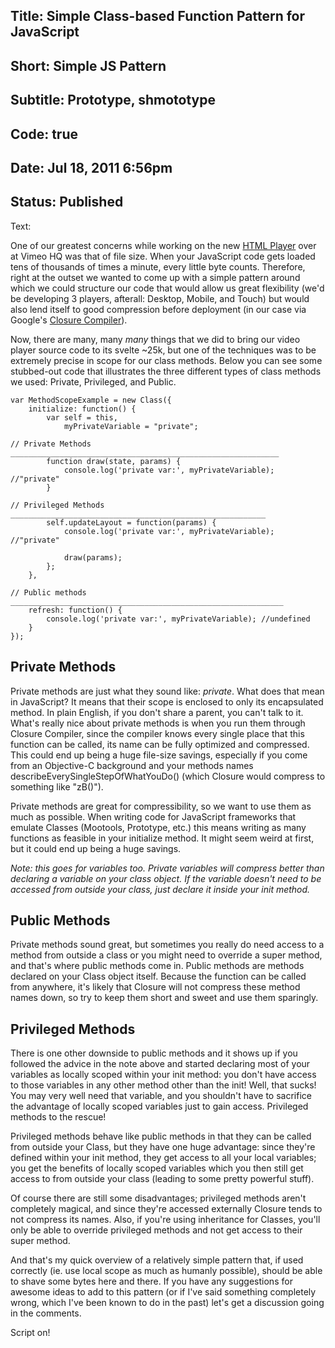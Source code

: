 Title: Simple Class-based Function Pattern for JavaScript
----
Short: Simple JS Pattern
----
Subtitle: Prototype, shmototype
----
Code: true
----
Date: Jul 18, 2011 6:56pm
----
Status: Published
----
Text:

One of our greatest concerns while working on the new [HTML Player](http://vimeo.com/blog:391) over at Vimeo HQ was that of file size. When your JavaScript code gets loaded tens of thousands of times a minute, every little byte counts. Therefore, right at the outset we wanted to come up with a simple pattern around which we could structure our code that would allow us great flexibility (we'd be developing 3 players, afterall: Desktop, Mobile, and Touch) but would also lend itself to good compression before deployment (in our case via Google's [Closure Compiler](http://code.google.com/closure/compiler/)).

Now, there are many, many *many* things that we did to bring our video player source code to its svelte ~25k, but one of the techniques was to be extremely precise in scope for our class methods. Below you can see some stubbed-out code that illustrates the three different types of class methods we used: Private, Privileged, and Public.

<pre><code style="min-width: 630px;" data-language="javascript">var MethodScopeExample = new Class({
    initialize: function() {
        var self = this,
            myPrivateVariable = "private";

// Private Methods ____________________________________________________________
        function draw(state, params) {
            console.log('private var:', myPrivateVariable); //"private"
        }
        
// Privileged Methods _________________________________________________________
        self.updateLayout = function(params) {
            console.log('private var:', myPrivateVariable); //"private"
            
            draw(params);
        };
    },

// Public methods _____________________________________________________________
    refresh: function() {
        console.log('private var:', myPrivateVariable); //undefined
    }
});
</code></pre>

## Private Methods

Private methods are just what they sound like: *private*. What does that mean in JavaScript? It means that their scope is enclosed to only its encapsulated method. In plain English, if you don't share a parent, you can't talk to it. What's really nice about private methods is when you run them through Closure Compiler, since the compiler knows every single place that this function can be called, its name can be fully optimized and compressed. This could end up being a huge file-size savings, especially if you come from an Objective-C background and your methods names describeEverySingleStepOfWhatYouDo() (which Closure would compress to something like "zB()").

Private methods are great for compressibility, so we want to use them as much as possible. When writing code for JavaScript frameworks that emulate Classes (Mootools, Prototype, etc.) this means writing as many functions as feasible in your initialize method. It might seem weird at first, but it could end up being a huge savings.

*Note: this goes for variables too. Private variables will compress better than declaring a variable on your class object. If the variable doesn't need to be accessed from outside your class, just declare it inside your init method.*

## Public Methods

Private methods sound great, but sometimes you really do need access to a method from outside a class or you might need to override a super method, and that's where public methods come in. Public methods are methods declared on your Class object itself. Because the function can be called from anywhere, it's likely that Closure will not compress these method names down, so try to keep them short and sweet and use them sparingly.

## Privileged Methods

There is one other downside to public methods and it shows up if you followed the advice in the note above and started declaring most of your variables as locally scoped within your init method: you don't have access to those variables in any other method other than the init! Well, that sucks! You may very well need that variable, and you shouldn't have to sacrifice the advantage of locally scoped variables just to gain access. Privileged methods to the rescue!

Privileged methods behave like public methods in that they can be called from outside your Class, but they have one huge advantage: since they're defined within your init method, they get access to all your local variables; you get the benefits of locally scoped variables which you then still get access to from outside your class (leading to some pretty powerful stuff).

Of course there are still some disadvantages; privileged methods aren't completely magical, and since they're accessed externally Closure tends to not compress its names. Also, if you're using inheritance for Classes, you'll only be able to override privileged methods and not get access to their super method.

And that's my quick overview of a relatively simple pattern that, if used correctly (ie. use local scope as much as humanly possible), should be able to shave some bytes here and there. If you have any suggestions for awesome ideas to add to this pattern (or if I've said something completely wrong, which I've been known to do in the past) let's get a discussion going in the comments.

Script on!